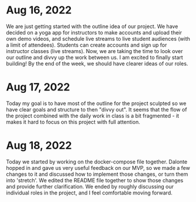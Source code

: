 # Aug 16, 2022
We are just getting started with the outline idea of our project. We have decided on a yoga app for instructors to make accounts and upload their own demo videos, and schedule live streams to live student audiences (with a limit of attendees). Students can create accounts and sign up for instructor classes (live streams). Now, we are taking the time to look over our outline and divvy up the work between us. I am excited to finally start building! By the end of the week, we should have clearer ideas of our roles.

# Aug 17, 2022
Today my goal is to have most of the outline for the project sculpted so we have clear goals and structure to then "divvy out". It seems that the flow of the project combined with the daily work in class is a bit fragmented - it makes it hard to focus on this project with full attention. 


# Aug 18, 2022
Today we started by working on the docker-compose file together. Dalonte hopped in and gave us very useful feedback on our MVP, so we made a few changes to it and discussed how to implement those changes, or turn them into 'stretch'. We edited the README file together to show those changes and provide further clarification. We ended by roughly discussing our individual roles in the project, and I feel comfortable moving forward.